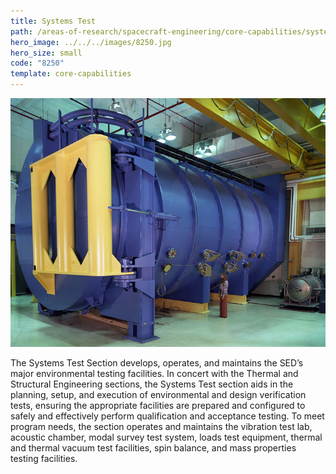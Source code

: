 ```yaml
---
title: Systems Test
path: /areas-of-research/spacecraft-engineering/core-capabilities/systems-test
hero_image: ../../../images/8250.jpg
hero_size: small
code: "8250"
template: core-capabilities
---
```

![Test Chamber](../../../images/cc-8223.jpg)

The Systems Test Section develops, operates, and maintains the SED’s major environmental testing facilities. In concert with the Thermal and Structural Engineering sections, the Systems Test section aids in the planning, setup, and execution of environmental and design verification tests, ensuring the appropriate facilities are prepared and configured to safely and effectively perform qualification and acceptance testing. To meet program needs, the section operates and maintains the vibration test lab, acoustic chamber, modal survey test system, loads test equipment, thermal and thermal vacuum test facilities, spin balance, and mass properties testing facilities.